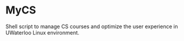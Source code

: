 # MyCS
Shell script to manage CS courses and optimize the user experience in UWaterloo Linux environment.
